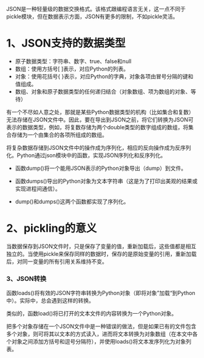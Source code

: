 JSON是一种轻量级的数据交换格式。该格式跟编程语言无关，这一点不同于pickle模块，但在数据表示方面，JSON有更多的限制，不如pickle灵活。

# 1、JSON支持的数据类型

* 原子数据类型：字符串、数字、true、false和null
* 数组：使用方括号\[ \]表示，对应Python的列表。
* 对象：使用花括号{ }表示，对应Python的字典，对象各项由冒号分隔的键和值组成。
* 数组、对象和原子数据类型的任何递归结合（对象数组、项为数组的对象、等待）

有一个不尽如人意之处，那就是某些Python数据类型的机构（比如集合和复数）无法存储在JSON文件中。因此，要在导出到JSON之前，将它们转换为JSON可表示的数据类型，例如，将复数存储为两个double类型的数字组成的数组，将集合存储为一个由集合的各项所组成的数组。

将复杂数据存储到JSON文件中的操作成为序列化，相应的反向操作成为反序列化。Python通过json模块中的函数，实现JSON序列化和反序列化。

* 函数dump\(\)将一个能用JSON表示的Python对象导出（dump）到文件。

* 函数dumps\(\)导出的Python对象为文本字符串（这是为了打印出美观的结果或实现进程间通信）。

* dump\(\)和dumps\(\)这两个函数都实现了序列化。

# 2、pickling的意义

当数据保存到JSON文件时，只是保存了变量的值，重新加载后，这些值都是相互独立的。当使用pickle来保存同样的数据时，保存的是原始变量的引用，重新加载后，对同一变量的所有引用关系维持不变。

### 3、JSON转换

函数loads\(\)将有效的JSON字符串转换为Python对象（即将对象”加载“到Python中）。实际中，总会遇到这样的转换。

类似的，函数load\(\)将已打开的文本文件的内容转换为一个Python对象。

把多个对象存储在一个JSON文件中是一种错误的做法，但是如果已有的文件包含多个对象，则可将其以文本的方式读入，进而将文本转换为对象数组（在本文中各个对象之间添加方括号和逗号分隔符），并使用loads\(\)将文本发序列化为对象列表。



